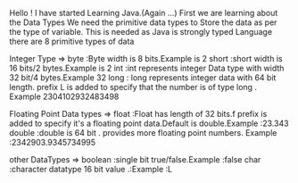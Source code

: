 Hello ! I have started Learning Java.(Again ...)
First we are learning about the Data Types
We need the primitive data types to Store the data as per the type of variable. This is needed as Java is strongly typed Language
there are 8 primitive types of data

Integer Type =>
byte :Byte width is 8 bits.Example is 2
short :short width is 16 bits/2 bytes.Example is 2
int :int represents integer Data type with width 32 bit/4 bytes.Example 32
long : long represents integer data with 64 bit length. prefix L is added to specify that the number is of type long . Example 2304102932483498

Floating Point Data types =>
float :Float has length of 32 bits.f prefix is added to specify it's a floating point data.Default is double.Example :23.343
double :double is 64 bit . provides more floating point numbers. Example :2342903.9345734995

other DataTypes =>
boolean :single bit true/false.Example :false
char :character datatype 16 bit value .:Example :L

